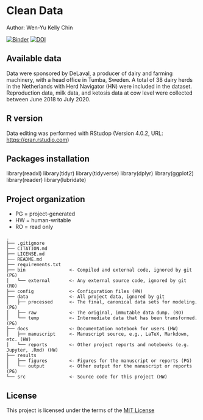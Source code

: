 # Clean Data

Author: Wen-Yu Kelly Chin

[![Binder](https://mybinder.org/badge_logo.svg)](https://mybinder.org/v2/gh/KellyWYChin/ketosis-fertility/HEAD)
[![DOI](https://sandbox.zenodo.org/badge/463110794.svg)](https://sandbox.zenodo.org/badge/latestdoi/463110794)

## Available data

Data were sponsored by DeLaval, a producer of dairy and farming machinery, with a head office in Tumba, Sweden. A total of 38 dairy herds in the Netherlands with Herd Navigator (HN) were included in the dataset. Reproduction data, milk data, and ketosis data at cow level were collected between June 2018 to July 2020.

## R version

Data editing was performed with RStudop (Version 4.0.2, URL: https://cran.rstudio.com)

## Packages installation

library(readxl)
library(tidyr)
library(tidyverse)
library(dplyr)
library(ggplot2)
library(reader)
library(lubridate)

## Project organization
- PG = project-generated
- HW = human-writable
- RO = read only
```
.
├── .gitignore
├── CITATION.md
├── LICENSE.md
├── README.md
├── requirements.txt
├── bin                <- Compiled and external code, ignored by git (PG)
│   └── external       <- Any external source code, ignored by git (RO)
├── config             <- Configuration files (HW)
├── data               <- All project data, ignored by git
│   ├── processed      <- The final, canonical data sets for modeling. (PG)
│   ├── raw            <- The original, immutable data dump. (RO)
│   └── temp           <- Intermediate data that has been transformed. (PG)
├── docs               <- Documentation notebook for users (HW)
│   ├── manuscript     <- Manuscript source, e.g., LaTeX, Markdown, etc. (HW)
│   └── reports        <- Other project reports and notebooks (e.g. Jupyter, .Rmd) (HW)
├── results
│   ├── figures        <- Figures for the manuscript or reports (PG)
│   └── output         <- Other output for the manuscript or reports (PG)
└── src                <- Source code for this project (HW)

```

## License

This project is licensed under the terms of the [MIT License](/LICENSE.md)
